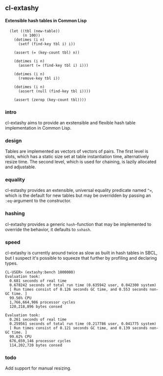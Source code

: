 ## cl-extashy
#### Extensible hash tables in Common Lisp

```
  (let ((tbl (new-table))
        (n 100))
    (dotimes (i n)
      (setf (find-key tbl i) i))

    (assert (= (key-count tbl) n))

    (dotimes (i n)
      (assert (= (find-key tbl i) i)))

    (dotimes (i n)
      (remove-key tbl i))

    (dotimes (i n)
      (assert (null (find-key tbl i))))

    (assert (zerop (key-count tbl))))
```

### intro
cl-extashy aims to provide an exstensible and flexible hash table implementation in Common Lisp.

### design
Tables are implemented as vectors of vectors of pairs.
The first level is slots, which has a static size set at table instantiation time, alternatively resize time.
The second level, which is used for chaining, is lazily allocated and adjustable.

### equality
cl-estashy provides an extensible, universal equality predicate named `^=`, which is the default for new tables but may be overridden by passing an `:eq`-argument to the constructor.

### hashing
cl-extashy provides a generic `hash`-function that may be implemented to override the behavior, it defaults to `sxhash`.

### speed
cl-extashy is currently around twice as slow as built in hash tables in SBCL, but I suspect it's possible to squeeze that further by profiling and declaring types.

```
CL-USER> (extashy:bench 1000000)
Evaluation took:
  0.681 seconds of real time
  0.678242 seconds of total run time (0.635942 user, 0.042300 system)
  [ Run times consist of 0.126 seconds GC time, and 0.553 seconds non-GC time. ]
  99.56% CPU
  1,766,664,986 processor cycles
  120,218,896 bytes consed
  
Evaluation took:
  0.261 seconds of real time
  0.259561 seconds of total run time (0.217786 user, 0.041775 system)
  [ Run times consist of 0.121 seconds GC time, and 0.139 seconds non-GC time. ]
  99.62% CPU
  676,659,146 processor cycles
  114,202,720 bytes consed
```

### todo
Add support for manual resizing.